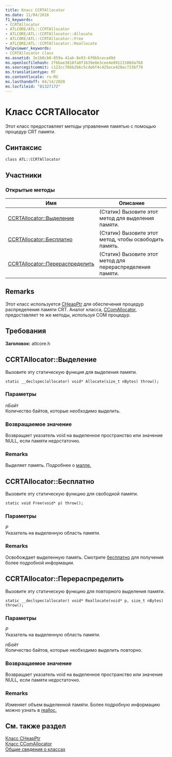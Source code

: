 ```yaml
---
title: Класс CCRTAllocator
ms.date: 11/04/2016
f1_keywords:
- CCRTAllocator
- ATLCORE/ATL::CCRTAllocator
- ATLCORE/ATL::CCRTAllocator::Allocate
- ATLCORE/ATL::CCRTAllocator::Free
- ATLCORE/ATL::CCRTAllocator::Reallocate
helpviewer_keywords:
- CCRTAllocator class
ms.assetid: 3e1b8cb0-859a-41ab-8e93-6f0b5ceca49d
ms.openlocfilehash: 2f6bae3818fa0f1639e0e3cee4e09121580da768
ms.sourcegitcommit: c123cc76bb2b6c5cde6f4c425ece420ac733bf70
ms.translationtype: MT
ms.contentlocale: ru-RU
ms.lasthandoff: 04/14/2020
ms.locfileid: "81327172"
---
```

# <a name="ccrtallocator-class"></a>Класс CCRTAllocator

Этот класс предоставляет методы управления памятью с помощью процедур CRT памяти.

## <a name="syntax"></a>Синтаксис

```
class ATL::CCRTAllocator
```

## <a name="members"></a>Участники

### <a name="public-methods"></a>Открытые методы

|Имя|Описание|
|----------|-----------------|
|[CCRTAllocator::Выделение](#allocate)|(Статик) Вызовите этот метод для выделения памяти.|
|[CCRTAllocator::Бесплатно](#free)|(Статик) Вызовите этот метод, чтобы освободить память.|
|[CCRTAllocator::Перераспределить](#reallocate)|(Статик) Вызовите этот метод для перераспределения памяти.|

## <a name="remarks"></a>Remarks

Этот класс используется [CHeapPtr](../../atl/reference/cheapptr-class.md) для обеспечения процедур распределения памяти CRT. Аналог класса, [CComAllocator](../../atl/reference/ccomallocator-class.md), предоставляет те же методы, используя COM процедур.

## <a name="requirements"></a>Требования

**Заголовок:** atlcore.h

## <a name="ccrtallocatorallocate"></a><a name="allocate"></a>CCRTAllocator::Выделение

Вызовите эту статическую функция для выделения памяти.

```
static __declspec(allocator) void* Allocate(size_t nBytes) throw();
```

### <a name="parameters"></a>Параметры

*nБайт*<br/>
Количество байтов, которые необходимо выделить.

### <a name="return-value"></a>Возвращаемое значение

Возвращает указатель void на выделенное пространство или значение NULL, если памяти недостаточно.

### <a name="remarks"></a>Remarks

Выделяет память. Подробнее о [малле.](../../c-runtime-library/reference/malloc.md)

## <a name="ccrtallocatorfree"></a><a name="free"></a>CCRTAllocator::Бесплатно

Вызовите эту статическую функцию для свободной памяти.

```
static void Free(void* p) throw();
```

### <a name="parameters"></a>Параметры

*P*<br/>
Указатель на выделенную область памяти.

### <a name="remarks"></a>Remarks

Освобождает выделенную память. Смотрите [бесплатно](../../c-runtime-library/reference/free.md) для получения более подробной информации.

## <a name="ccrtallocatorreallocate"></a><a name="reallocate"></a>CCRTAllocator::Перераспределить

Вызовите эту статическую функцию для повторного выделения памяти.

```
static __declspec(allocator) void* Reallocate(void* p, size_t nBytes) throw();
```

### <a name="parameters"></a>Параметры

*P*<br/>
Указатель на выделенную область памяти.

*nБайт*<br/>
Количество байтов, которые необходимо выделить повторно.

### <a name="return-value"></a>Возвращаемое значение

Возвращает указатель void на выделенное пространство или значение NULL, если памяти недостаточно.

### <a name="remarks"></a>Remarks

Изменяет объем выделенной памяти. Более подробную информацию можно узнать в [realloc.](../../c-runtime-library/reference/realloc.md)

## <a name="see-also"></a>См. также раздел

[Класс CHeapPtr](../../atl/reference/cheapptr-class.md)<br/>
[Класс CComAllocator](../../atl/reference/ccomallocator-class.md)<br/>
[Общие сведения о классах](../../atl/atl-class-overview.md)
